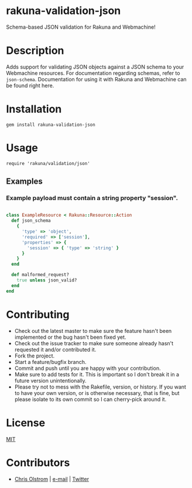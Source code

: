 # rakuna-validation-json

Schema-based JSON validation for Rakuna and Webmachine!

# Description

Adds support for validating JSON objects against a JSON schema to your Webmachine resources. For documentation regarding schemas, refer to `json-schema`. Documentation for using it with Rakuna and Webmachine can be found right here.

# Installation
`gem install rakuna-validation-json`

# Usage
`require 'rakuna/validation/json'`

## Examples

### Example payload must contain a string property "session".
```ruby

class ExampleResource < Rakuna::Resource::Action
  def json_schema
    {
      'type' => 'object',
      'required' => ['session'],
      'properties' => {
        'session' => { 'type' => 'string' }
      }
    }
  end

  def malformed_request?
    true unless json_valid?
  end
end
```

# Contributing
  * Check out the latest master to make sure the feature hasn't been implemented or the bug hasn't been fixed yet.
  * Check out the issue tracker to make sure someone already hasn't requested it and/or contributed it.
  * Fork the project.
  * Start a feature/bugfix branch.
  * Commit and push until you are happy with your contribution.
  * Make sure to add tests for it. This is important so I don't break it in a future version unintentionally.
  * Please try not to mess with the Rakefile, version, or history. If you want to have your own version, or is otherwise necessary, that is fine, but please isolate to its own commit so I can cherry-pick around it.

# License
[MIT](https://tldrlegal.com/license/mit-license)

# Contributors
  * [Chris Olstrom](https://colstrom.github.io/) | [e-mail](mailto:chris@olstrom.com) | [Twitter](https://twitter.com/ChrisOlstrom)
